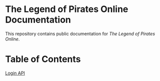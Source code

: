 # The Legend of Pirates Online Documentation

This repository contains public documentation for _The Legend of Pirates Online_.

# Table of Contents

[Login API](login.md)

